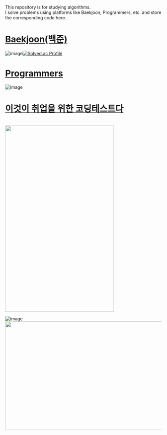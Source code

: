 This repository is for studying algorithms.</br>
I solve problems using platforms like Baekjoon, Programmers, etc. and store the corresponding code here.</br>

# [Baekjoon(백준)](https://www.acmicpc.net/)
![image](https://github.com/user-attachments/assets/f19f604d-76cf-4d9f-ba0a-1e76ffc8a54d)[![Solved.ac Profile](http://mazassumnida.wtf/api/v2/generate_badge?boj=mldlcl2022)](https://solved.ac/mldlcl2022/)

# [Programmers](https://programmers.co.kr/)
![image](https://github.com/user-attachments/assets/97bab916-59dd-4d6f-869d-4bcfe104bf5a)


# [이것이 취업을 위한 코딩테스트다](https://github.com/ndb796/python-for-coding-test)
<br><img src="https://github.com/user-attachments/assets/e396fa76-bd50-4e54-9277-5adb2cbd2759" width="350" height="600"/><br>

![image](https://github.com/user-attachments/assets/e396fa76-bd50-4e54-9277-5adb2cbd2759)
<br><img src="https://github.com/user-attachments/assets/09181089-ccdb-4cd9-911f-a2ae47a09121" width="600" height="350"/><br>
